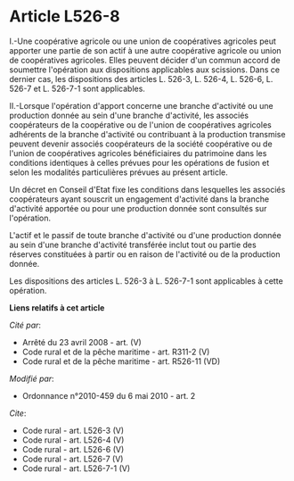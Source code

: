 # Article L526-8

I.-Une coopérative agricole ou une union de coopératives agricoles peut apporter une partie de son actif à une autre
coopérative agricole ou union de coopératives agricoles. Elles peuvent décider d'un commun accord de soumettre l'opération
aux dispositions applicables aux scissions. Dans ce dernier cas, les dispositions des articles L. 526-3, L. 526-4, L. 526-6,
L. 526-7 et L. 526-7-1 sont applicables. 

II.-Lorsque l'opération d'apport concerne une branche d'activité ou une production donnée au sein d'une branche d'activité,
les associés coopérateurs de la coopérative ou de l'union de coopératives agricoles adhérents de la branche d'activité ou
contribuant à la production transmise peuvent devenir associés coopérateurs de la société coopérative ou de l'union de
coopératives agricoles bénéficiaires du patrimoine dans les conditions identiques à celles prévues pour les opérations de
fusion et selon les modalités particulières prévues au présent article. 

Un décret en Conseil d'Etat fixe les conditions dans lesquelles les associés coopérateurs ayant souscrit un engagement
d'activité dans la branche d'activité apportée ou pour une production donnée sont consultés sur l'opération. 

L'actif et le passif de toute branche d'activité ou d'une production donnée au sein d'une branche d'activité transférée
inclut tout ou partie des réserves constituées à partir ou en raison de l'activité ou de la production donnée. 

Les dispositions des articles L. 526-3 à L. 526-7-1 sont applicables à cette opération.

**Liens relatifs à cet article**

_Cité par_:

  - Arrêté du 23 avril 2008 - art. (V)
  - Code rural et de la pêche maritime - art. R311-2 (V)
  - Code rural et de la pêche maritime - art. R526-11 (VD)

_Modifié par_:

  - Ordonnance n°2010-459 du 6 mai 2010 - art. 2

_Cite_:

  - Code rural - art. L526-3 (V)
  - Code rural - art. L526-4 (V)
  - Code rural - art. L526-6 (V)
  - Code rural - art. L526-7 (V)
  - Code rural - art. L526-7-1 (V)
